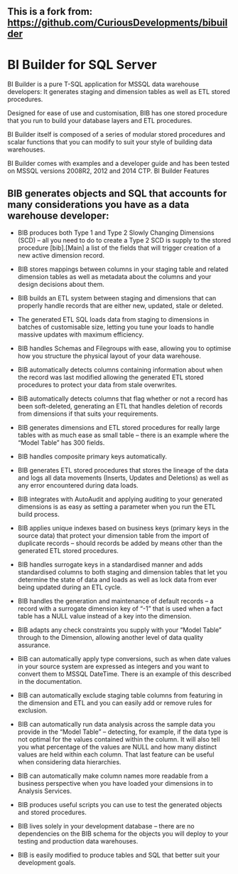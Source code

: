 ## This is a fork from: https://github.com/CuriousDevelopments/bibuilder


# BI Builder for SQL Server

BI Builder is a pure T-SQL application for MSSQL data warehouse developers: It generates staging and dimension tables as well as ETL stored procedures.

Designed for ease of use and customisation, BIB has one stored procedure that you run to build your database layers and ETL procedures. 

BI Builder itself is composed of a series of modular stored procedures and scalar functions that you can modify to suit your style of building data warehouses.

BI Builder comes with examples and a developer guide and has been tested on MSSQL versions 2008R2, 2012 and 2014 CTP.
BI Builder Features

## BIB generates objects and SQL that accounts for many considerations you have as a data warehouse developer:

* BIB produces both Type 1 and Type 2 Slowly Changing Dimensions (SCD) – all you need to do to create a Type 2 SCD is supply to the stored procedure [bib].[Main] a list of the fields that will trigger creation of a new active dimension record.

* BIB stores mappings between columns in your staging table and related dimension tables as well as metadata about the columns and your design decisions about them.

* BIB builds an ETL system between staging and dimensions that can properly handle records that are either new, updated, stale or deleted.

* The generated ETL SQL loads data from staging to dimensions in batches of customisable size, letting you tune your loads to handle massive updates with maximum efficiency.

* BIB handles Schemas and Filegroups with ease, allowing you to optimise how you structure the physical layout of your data warehouse.

* BIB automatically detects columns containing information about when the record was last modified allowing the generated ETL stored procedures to protect your data from stale overwrites.

* BIB automatically detects columns that flag whether or not a record has been soft-deleted, generating an ETL that handles deletion of records from dimensions if that suits your requirements.

* BIB generates dimensions and ETL stored procedures for really large tables with as much ease as small table – there is an example where the “Model Table” has 300 fields.

* BIB handles composite primary keys automatically.

* BIB generates ETL stored procedures that stores the lineage of the data and logs all data movements (Inserts, Updates and Deletions) as well as any error encountered during data loads.

* BIB integrates with AutoAudit and applying auditing to your generated dimensions is as easy as setting a parameter when you run the ETL build process.

* BIB applies unique indexes based on business keys (primary keys in the source data) that protect your dimension table from the import of duplicate records – should records be added by means other than the generated ETL stored procedures.

* BIB handles surrogate keys in a standardised manner and adds standardised columns to both staging and dimension tables that let you determine the state of data and loads as well as lock data from ever being updated during an ETL cycle.

* BIB handles the generation and maintenance of default records – a record with a surrogate dimension key of “-1” that is used when a fact table has a NULL value instead of a key into the dimension.

* BIB adapts any check constraints you supply with your “Model Table” through to the Dimension, allowing another level of data quality assurance.

* BIB can automatically apply type conversions, such as when date values in your source system are expressed as integers and you want to convert them to MSSQL DateTime. There is an example of this described in the documentation.

* BIB can automatically exclude staging table columns from featuring in the dimension and ETL and you can easily add or remove rules for exclusion.

* BIB can automatically run data analysis across the sample data you provide in the “Model Table” – detecting, for example, if the data type is not optimal for the values contained within the column. It will also tell you what percentage of the values are NULL and how many distinct values are held within each column. That last feature can be useful when considering data hierarchies.

* BIB can automatically make column names more readable from a business perspective when you have loaded your dimensions in to Analysis Services. 

* BIB produces useful scripts you can use to test the generated objects and stored procedures.

* BIB lives solely in your development database – there are no dependencies on the BIB schema for the objects you will deploy to your testing and production data warehouses.

* BIB is easily modified to produce tables and SQL that better suit your development goals. 
